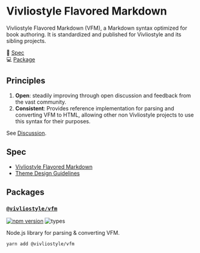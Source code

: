 # Vivliostyle Flavored Markdown

Vivliostyle Flavored Markdown (VFM), a Markdown syntax optimized for book authoring. It is standardized and published for Vivliostyle and its sibling projects.

📃 [Spec](https://vivliostyle.github.io/vfm/)  
💻 [Package](https://github.com/vivliostyle/vfm/tree/master/packages/vfm)

## Principles

1. **Open**: steadily improving through open discussion and feedback from the vast community.
1. **Consistent**: Provides reference implementation for parsing and converting VFM to HTML, allowing other non Vivliostyle projects to use this syntax for their purposes.

See [Discussion](https://github.com/vivliostyle/vfm/issues/1).

## Spec

- [Vivliostyle Flavored Markdown](https://vivliostyle.github.io/vfm/#/vfm)
- [Theme Design Guidelines](https://github.com/vivliostyle/themes/tree/master/DESIGN.md)

## Packages

### [`@vivliostyle/vfm`](https://github.com/vivliostyle/vfm/tree/master/packages/vfm)

[![npm version](https://badgen.net/npm/v/@vivliostyle/vfm)](https://www.npmjs.com/package/@vivliostyle/vfm) ![types](https://badgen.net/npm/types/@vivliostyle/vfm)

Node.js library for parsing & converting VFM.

```bash
yarn add @vivliostyle/vfm
```
